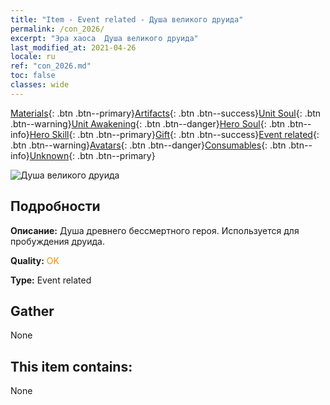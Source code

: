 ```yaml
---
title: "Item - Event related - Душа великого друида"
permalink: /con_2026/
excerpt: "Эра хаоса  Душа великого друида"
last_modified_at: 2021-04-26
locale: ru
ref: "con_2026.md"
toc: false
classes: wide
---
```

 [Materials](/ItemsRU/){: .btn .btn--primary}[Artifacts](/ItemsRU/Artifacts/){: .btn .btn--success}[Unit Soul](/ItemsRU/UnitSoul/){: .btn .btn--warning}[Unit Awakening](/ItemsRU/UnitAwakening/){: .btn .btn--danger}[Hero Soul](/ItemsRU/HeroSoul/){: .btn .btn--info}[Hero Skill](/ItemsRU/HeroSkill/){: .btn .btn--primary}[Gift](/ItemsRU/Gift/){: .btn .btn--success}[Event related](/ItemsRU/Events/){: .btn .btn--warning}[Avatars](/ItemsRU/Avatars/){: .btn .btn--danger}[Consumables](/ItemsRU/Consumables/){: .btn .btn--info}[Unknown](/ItemsRU/Unknown/){: .btn .btn--primary}

 ![Душа великого друида](/images/t/juexing_208.jpg)

## Подробности
 **Описание:** Душа древнего бессмертного героя. Используется для пробуждения друида.

 **Quality:** <span style="color: #FF8C00">OK</span>

 **Type:** Event related

## Gather

  None

## This item contains:

  None

